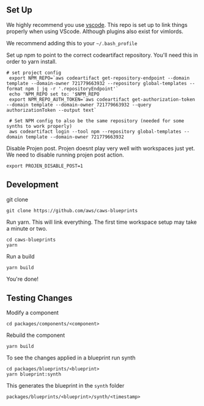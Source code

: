 ## Set Up

We highly recommend you use [vscode](https://code.visualstudio.com/). This repo is set up to link
things properly when using VScode. Although plugins also exist for vimlords.

We recommend adding this to your `~/.bash_profile`

Set up npm to point to the correct codeartifact repository. You'll need this in order to yarn
install.

```
# set project config
 export NPM_REPO=`aws codeartifact get-repository-endpoint --domain template --domain-owner 721779663932 --repository global-templates --format npm | jq -r '.repositoryEndpoint'`
 echo 'NPM_REPO set to: '$NPM_REPO
 export NPM_REPO_AUTH_TOKEN=`aws codeartifact get-authorization-token --domain template --domain-owner 721779663932 --query authorizationToken --output text`

 # Set NPM config to also be the same repository (needed for some synths to work properly)
 aws codeartifact login --tool npm --repository global-templates --domain template --domain-owner 721779663932
```

Disable Projen post. Projen doesnt play very well with workspaces just yet. We need to disable
running projen post action.

```
export PROJEN_DISABLE_POST=1
```

## Development

git clone

```
git clone https://github.com/aws/caws-blueprints
```

Run yarn. This will link everything. The first time workspace setup may take a minute or two.

```
cd caws-blueprints
yarn
```

Run a build

```
yarn build
```

You're done!

## Testing Changes

Modify a component
```
cd packages/components/<component>
```

Rebuild the component
```
yarn build
```

To see the changes applied in a blueprint run synth
```
cd packages/blueprints/<blueprint>
yarn blueprint:synth
```
This generates the blueprint in the `synth` folder
```
packages/blueprints/<blueprint>/synth/<timestamp>
```